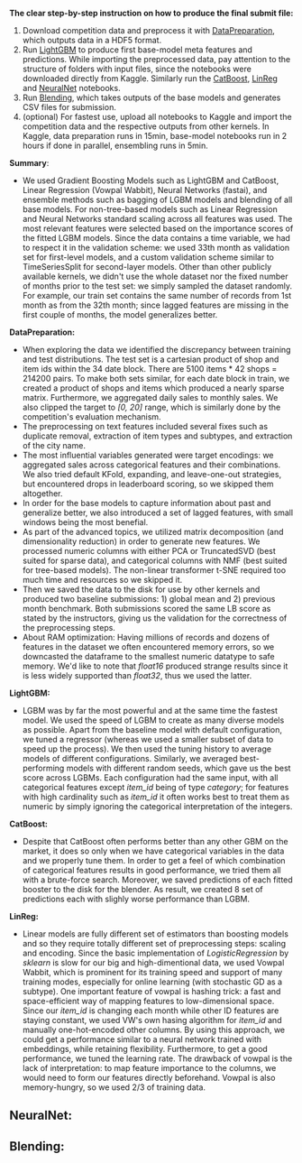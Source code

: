 **The clear step-by-step instruction on how to produce the final submit file:**
1. Download competition data and preprocess it with [DataPreparation](https://github.com/polakowo/mymlprojects/blob/master/1c-sales-prediction/DataPreparation.ipynb), which outputs data in a HDF5 format.
2. Run [LightGBM](https://github.com/polakowo/mymlprojects/blob/master/1c-sales-prediction/LightGBM.ipynb) to produce first base-model meta features and predictions. While importing the preprocessed data, pay attention to the structure of folders with input files, since the notebooks were downloaded directly from Kaggle. Similarly run the [CatBoost](https://github.com/polakowo/mymlprojects/blob/master/1c-sales-prediction/CatBoost.ipynb), [LinReg](https://github.com/polakowo/mymlprojects/blob/master/1c-sales-prediction/LinReg.ipynb) and [NeuralNet](https://github.com/polakowo/mymlprojects/blob/master/1c-sales-prediction/NeuralNet.ipynb) notebooks.
4. Run [Blending](https://github.com/polakowo/mymlprojects/blob/master/1c-sales-prediction/Blending.ipynb), which takes outputs of the base models and generates CSV files for submission.
5. (optional) For fastest use, upload all notebooks to Kaggle and import the competition data and the respective outputs from other kernels. In Kaggle, data preparation runs in 15min, base-model notebooks run in 2 hours if done in parallel, ensembling runs in 5min.

**Summary**:
- We used Gradient Boosting Models such as LightGBM and CatBoost, Linear Regression (Vowpal Wabbit), Neural Networks (fastai), and ensemble methods such as bagging of LGBM models and blending of all base models. For non-tree-based models such as Linear Regression and Neural Networks standard scaling across all features was used. The most relevant features were selected based on the importance scores of the fitted LGBM models. Since the data contains a time variable, we had to respect it in the validation scheme: we used 33th month as validation set for first-level models, and a custom validation scheme similar to TimeSeriesSplit for second-layer models. Other than other publicly available kernels, we didn't use the whole dataset nor the fixed number of months prior to the test set: we simply sampled the dataset randomly. For example, our train set contains the same number of records from 1st month as from the 32th month; since lagged features are missing in the first couple of months, the model generalizes better.

**DataPreparation:**
- When exploring the data we identified the discrepancy between training and test distributions. The test set is a cartesian product of shop and item ids within the 34 date block. There are 5100 items * 42 shops = 214200 pairs. To make both sets similar, for each date block in train, we created a product of shops and items which produced a nearly sparse matrix. Furthermore, we aggregated daily sales to monthly sales. We also clipped the target to *[0, 20]* range, which is similarly done by the competition's evaluation mechanism. 
- The preprocessing on text features included several fixes such as duplicate removal, extraction of item types and subtypes, and extraction of the city name. 
- The most influential variables generated were target encodings: we aggregated sales across categorical features and their combinations. We also tried default KFold, expanding, and leave-one-out strategies, but encountered drops in leaderboard scoring, so we skipped them altogether.
- In order for the base models to capture information about past and generalize better, we also introduced a set of lagged features, with small windows being the most benefial. 
- As part of the advanced topics, we utilized matrix decomposition (and dimensionality reduction) in order to generate new features. We processed numeric columns with either PCA or TruncatedSVD (best suited for sparse data), and categorical columns with NMF (best suited for tree-based models). The non-linear transformer t-SNE required too much time and resources so we skipped it. 
- Then we saved the data to the disk for use by other kernels and produced two baseline submissions: 1) global mean and 2) previous month benchmark. Both submissions scored the same LB score as stated by the instructors, giving us the validation for the correctness of the preprocessing steps.
- About RAM optimization: Having millions of records and dozens of features in the dataset we often encountered memory errors, so we downcasted the dataframe to the smallest numeric datatype to safe memory. We'd like to note that *float16* produced strange results since it is less widely supported than *float32*, thus we used the latter.

**LightGBM:**
- LGBM was by far the most powerful and at the same time the fastest model. We used the speed of LGBM to create as many diverse models as possible. Apart from the baseline model with default configuration, we tuned a regressor (whereas we used a smaller subset of data to speed up the process). We then used the tuning history to average models of different configurations. Similarly, we averaged best-performing models with different random seeds, which gave us the best score across LGBMs. Each configuration had the same input, with all categorical features except *item_id* being of type *category*; for features with high cardinality such as *item_id* it often works best to treat them as numeric by simply ignoring the categorical interpretation of the integers.

**CatBoost:**
- Despite that CatBoost often performs better than any other GBM on the market, it does so only when we have categorical variables in the data and we properly tune them. In order to get a feel of which combination of categorical features results in good performance, we tried them all with a brute-force search. Moreover, we saved predictions of each fitted booster to the disk for the blender. As result, we created 8 set of predictions each with slighly worse performance than LGBM.

**LinReg:**
- Linear models are fully different set of estimators than boosting models and so they require totally different set of preprocessing steps: scaling and encoding. Since the basic implementation of *LogisticRegression* by *sklearn* is slow for our big and high-dimentional data, we used Vowpal Wabbit, which is prominent for its training speed and support of many training modes, especially for online learning (with stochastic GD as a subtype). One important feature of vowpal is hashing trick: a fast and space-efficient way of mapping features to low-dimensional space. Since our *item_id* is changing each month while other ID features are staying constant, we used VW's own hasing algorithm for *item_id* and manually one-hot-encoded other columns. By using this approach, we could get a performance similar to a neural network trained with embeddings, while retaining flexibility. Furthermore, to get a good performance, we tuned the learning rate. The drawback of vowpal is the lack of interpretation: to map feature importance to the columns, we would need to form our features directly beforehand. Vowpal is also memory-hungry, so we used 2/3 of training data.

**NeuralNet:**
-

**Blending:**
-
